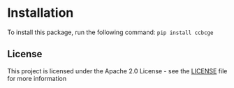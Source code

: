 # Installation
To install this package, run the following command:
`pip install ccbcge`

## License

This project is licensed under the Apache 2.0 License - see the [LICENSE](LICENSE) file for more information

